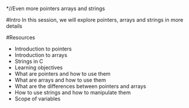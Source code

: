 *//Even more pointers arrays and strings

#Intro
In this session, we will explore pointers, arrays and strings in more details

#Resources
* Introduction to pointers
* Introduction to arrays
* Strings in C
* Learning objectives
* What are pointers and how to use them
*  What are arrays and how to use them
*  What are the differences between pointers and arrays
* How to use strings and how to manipulate them
* Scope of variables
